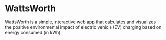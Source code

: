 # WattsWorth
WattsWorth is a simple, interactive web app that calculates and visualizes the positive environmental impact of electric vehicle (EV) charging based on energy consumed (in kWh).
